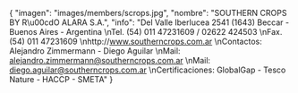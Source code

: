 {
    "imagen": "images/members/scrops.jpg",
    "nombre": "SOUTHERN CROPS BY R\u00cdO ALARA S.A.",
    "info": "Del Valle Iberlucea 2541 (1643) Beccar - Buenos Aires - Argentina   \nTel. (54) 011 47231609 / 02622 424503   \nFax. (54) 011 47231609   \nhttp://www.southerncrops.com.ar   \nContactos: Alejandro Zimmermann - Diego Aguilar   \nMail: alejandro.zimmermann@southerncrops.com.ar   \nMail: diego.aguilar@southerncrops.com.ar   \nCertificaciones: GlobalGap - Tesco Nature - HACCP - SMETA"
}
